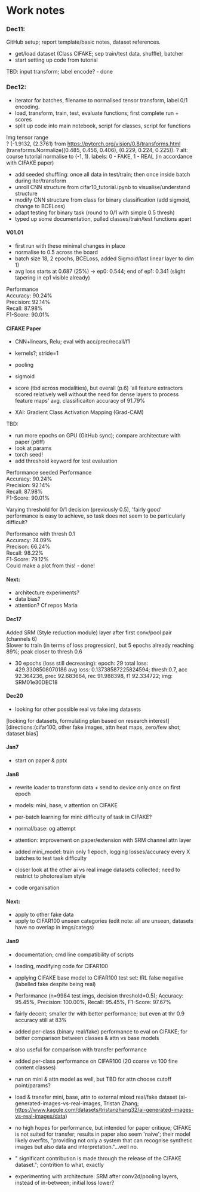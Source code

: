 # Work notes

### Dec11:  
GitHub setup; report template/basic notes, dataset references. 

- get/load dataset (Class CIFAKE; sep train/test data, shuffle), batcher  
- start setting up code from tutorial  

TBD: input transform; label encode? - done

### Dec12:  
- iterator for batches, filename to normalised tensor transform, label 0/1 encoding. 
- load, transform, train, test, evaluate functions; first complete run + scores
- split up code into main notebook, script for classes, script for functions

Img tensor range   
? (-1.9132, (2.3761) from https://pytorch.org/vision/0.8/transforms.html (transforms.Normalize((0.485, 0.456, 0.406), (0.229, 0.224, 0.225)). 
? alt: course tutorial normalise to (-1, 1). 
labels: 0 - FAKE, 1 - REAL (in accordance with CIFAKE paper)

- add seeded shuffling: once all data in test/train; then once inside batch during iter/transform   
- unroll CNN structure from cifar10_tutorial.ipynb to visualise/understand structure 
- modify CNN structure from class for binary classification (add sigmoid, change to BCELoss)  
- adapt testing for binary task (round to 0/1 with simple 0.5 thresh)  
- typed up some documentation, pulled classes/train/test functions apart

#### V01.01  
- first run with these minimal changes in place    
- normalise to 0.5 across the board  
- batch size 18, 2 epochs, BCELoss, added Sigmoid/last linear layer to dim 1)    
- avg loss starts at 0.687 (25%) -> ep0:  0.544; end of ep1: 0.341 (slight tapering in ep1 visible already)

Performance  
Accuracy: 90.24%  
Precision: 92.14%  
Recall: 87.98%  
F1-Score: 90.01%  


#### CIFAKE Paper
- CNN+linears, Relu; eval with acc/prec/recall/f1  
- kernels?; stride=1  
- pooling  
- sigmoid  
- score (tbd across modalities), but overall (p.6) 'all feature extractors scored relatively well without the need for dense layers to process feature maps' avg. classificaiton accuracy of 91.79%  

- XAI: Gradient Class Activation Mapping (Grad-CAM)  

TBD: 
- run more epochs on GPU (GitHub sync); compare architecture with paper (p6ff)  
- look at params  
- torch seed!
- add threshold keyword for test evaluation 

Performance seeded
Performance  
Accuracy: 90.24%  
Precision: 92.14%  
Recall: 87.98%  
F1-Score: 90.01%  

Varying threshold for 0/1 decision (previously 0.5), 'fairly good' performance is easy to achieve, so task does not seem to be particularly difficult?

Performance with thresh 0.1  
Accuracy: 74.09%  
Precison: 66.24%  
Recall: 98.22%  
F1-Score: 79.12%  
Could make a plot from this! - done!

#### Next:
- architecture experiments?
- data bias?
- attention? Cf repos Maria 

#### Dec17  
Added SRM (Style reduction module) layer after first conv/pool pair (channels 6)   
Slower to train (in terms of loss progression), but 5 epochs already reaching 89%; peak closer to thresh 0.6

- 30 epochs (loss still decreasing): epoch: 29	total loss: 429.3308508070186	avg loss: 0.13738587225824594; thresh:0.7, acc	92.364236, prec	92.683664, rec	91.988398, f1	92.334722; img: SRM01e30DEC18

#### Dec20
- looking for other possible real vs fake img datasets

[looking for datasets, formulating plan based on research interest]
[directions:(cifar100, other fake images, attn heat maps, zero/few shot; dataset bias]

#### Jan7
- start on paper & pptx

#### Jan8
- rewrite loader to transform data + send to device only once on first epoch
- models: mini, base, v attention on CIFAKE
- per-batch learning for mini: difficulty of task in CIFAKE?
- normal/base: og attempt
- attention: improvement on paper/extension with SRM channel attn layer

- added mini_model: train only 1 epoch, logging losses/accuracy every X batches to test task difficulty
- closer look at the other ai vs real image datasets collected; need to restrict to photorealism style
- code organisation

#### Next:
- apply to other fake data
- apply to CIFAR100 unseen categories (edit note: all are unseen, datasets have no overlap in imgs/categs)

#### Jan9
- documentation; cmd line compatibility of scripts
- loading, modifying code for CIFAR100
- applying CIFAKE base model to CIFAR100 test set: IRL false negative (labelled fake despite being real)
- Performance (n=9984 test imgs, decision threshold=0.5); Accuracy: 95.45%, Precision: 100.00%, Recall: 95.45%, F1-Score: 97.67%
- fairly decent; smaller thr with better performance; but even at thr 0.9 accuracy still at 83%

- added per-class (binary real/fake) performance to eval on CIFAKE; for better comparison between classes & attn vs base models
- also useful for comparison with transfer performance 
- added per-class performance on CIFAR100 (20 coarse vs 100 fine content classes)
- run on mini & attn model as well, but TBD for attn choose cutoff point/params?

- load & transfer mini, base, attn to external mixed real/fake dataset (ai-generated-images-vs-real-images, Tristan Zhang; https://www.kaggle.com/datasets/tristanzhang32/ai-generated-images-vs-real-images/data)
- no high hopes for performance, but intended for paper critique; CIFAKE is not suited for transfer; results in paper also seem 'naive'; their model likely overfits,  "providing not only a system that can recognise synthetic images but also data and interpretation."...well no.
- " significant contribution is made through the release of the CIFAKE dataset."; contrition to what, exactly

- experimenting with architecture: SRM after conv2d/pooling layers, instead of in-between; initial loss lower?


